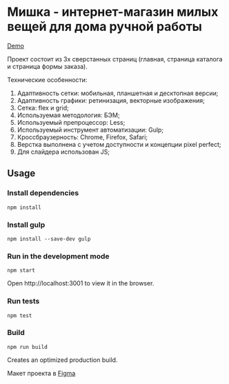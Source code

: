 # Мишка - интернет-магазин милых вещей для дома ручной работы

<a href="https://inkmakhova.github.io/mishka-ru/">Demo</a>

Проект состоит из 3х сверстанных страниц (главная, страница каталога и страница формы заказа).

Технические особенности:
1. Адаптивность сетки: мобильная, планшетная и десктопная версии;
2. Адаптивность графики: ретинизация, векторные изображения;
3. Сетка: flex и grid;
4. Используемая методология: БЭМ;
5. Используемый препроцессор: Less;
6. Используемый инструмент автоматизации: Gulp;
7. Кроссбраузерность: Chrome, Firefox, Safari;
8. Верстка выполнена с учетом доступности и концепции pixel perfect;
9. Для слайдера использован JS;

## Usage

### Install dependencies
```
npm install
```

### Install gulp
```
npm install --save-dev gulp
```

### Run in the development mode
```
npm start
```
Open http://localhost:3001 to view it in the browser.

### Run tests
```
npm test
```

### Build
```
npm run build
```

Creates an optimized production build.

Макет проекта в <a href="https://www.figma.com/file/hlAaHoIe3m1WS5mftvlr9t/HTML-2-%2F-%D0%9C%D0%B8%D1%88%D0%BA%D0%B0-(22)?node-id=43%3A122">Figma</a>
